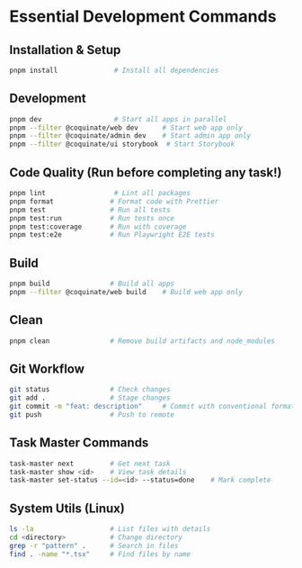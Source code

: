 # Essential Development Commands

## Installation & Setup
```bash
pnpm install              # Install all dependencies
```

## Development
```bash
pnpm dev                  # Start all apps in parallel
pnpm --filter @coquinate/web dev      # Start web app only
pnpm --filter @coquinate/admin dev    # Start admin app only
pnpm --filter @coquinate/ui storybook  # Start Storybook
```

## Code Quality (Run before completing any task!)
```bash
pnpm lint                 # Lint all packages
pnpm format              # Format code with Prettier
pnpm test                # Run all tests
pnpm test:run            # Run tests once
pnpm test:coverage       # Run with coverage
pnpm test:e2e            # Run Playwright E2E tests
```

## Build
```bash
pnpm build               # Build all apps
pnpm --filter @coquinate/web build    # Build web app only
```

## Clean
```bash
pnpm clean               # Remove build artifacts and node_modules
```

## Git Workflow
```bash
git status               # Check changes
git add .                # Stage changes
git commit -m "feat: description"     # Commit with conventional format
git push                 # Push to remote
```

## Task Master Commands
```bash
task-master next         # Get next task
task-master show <id>    # View task details
task-master set-status --id=<id> --status=done    # Mark complete
```

## System Utils (Linux)
```bash
ls -la                   # List files with details
cd <directory>           # Change directory
grep -r "pattern" .      # Search in files
find . -name "*.tsx"     # Find files by name
```
